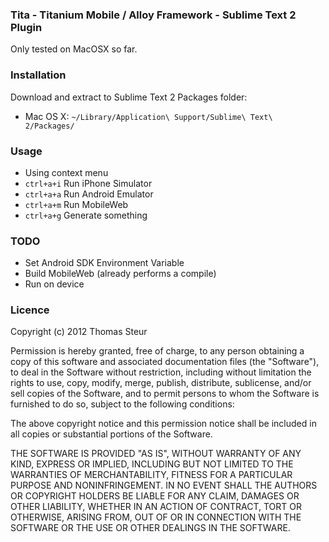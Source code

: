 ### Tita - Titanium Mobile / Alloy Framework - Sublime Text 2 Plugin

Only tested on MacOSX so far.

### Installation
Download and extract to Sublime Text 2 Packages folder:
 * Mac OS X: `~/Library/Application\ Support/Sublime\ Text\ 2/Packages/`

### Usage
 * Using context menu
 * `ctrl+a+i` Run iPhone Simulator
 * `ctrl+a+a` Run Android Emulator
 * `ctrl+a+m` Run MobileWeb
 * `ctrl+a+g` Generate something

### TODO
 * Set Android SDK Environment Variable
 * Build MobileWeb (already performs a compile)
 * Run on device

### Licence
Copyright (c) 2012 Thomas Steur

Permission is hereby granted, free of charge, to any person obtaining a copy of this software and associated documentation files (the "Software"), to deal in the Software without restriction, including without limitation the rights to use, copy, modify, merge, publish, distribute, sublicense, and/or sell copies of the Software, and to permit persons to whom the Software is furnished to do so, subject to the following conditions:

The above copyright notice and this permission notice shall be included in all copies or substantial portions of the Software.

THE SOFTWARE IS PROVIDED "AS IS", WITHOUT WARRANTY OF ANY KIND, EXPRESS OR IMPLIED, INCLUDING BUT NOT LIMITED TO THE WARRANTIES OF MERCHANTABILITY, FITNESS FOR A PARTICULAR PURPOSE AND NONINFRINGEMENT. IN NO EVENT SHALL THE AUTHORS OR COPYRIGHT HOLDERS BE LIABLE FOR ANY CLAIM, DAMAGES OR OTHER LIABILITY, WHETHER IN AN ACTION OF CONTRACT, TORT OR OTHERWISE, ARISING FROM, OUT OF OR IN CONNECTION WITH THE SOFTWARE OR THE USE OR OTHER DEALINGS IN THE SOFTWARE.